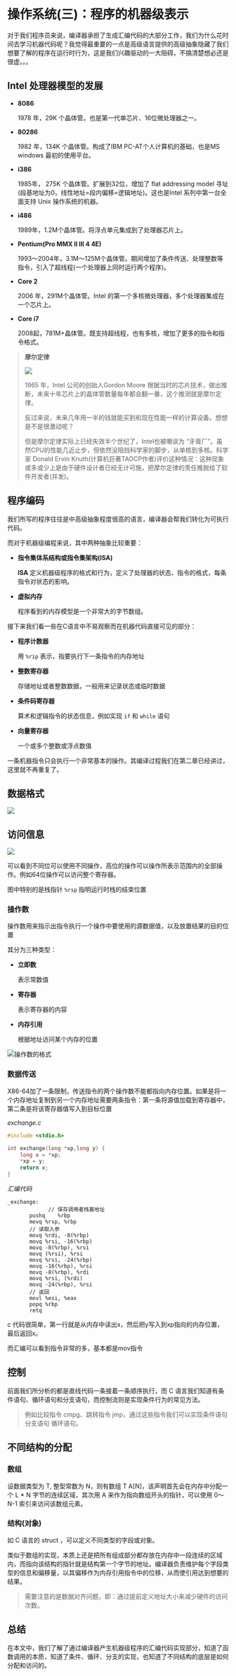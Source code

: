 # 操作系统(三)：程序的机器级表示

对于我们程序员来说，编译器承担了生成汇编代码的大部分工作，我们为什么花时间去学习机器代码呢？我觉得最重要的一点是高级语言提供的高级抽象隐藏了我们想要了解的程序在运行时行为，这是我们兴趣驱动的一大阻碍，不搞清楚想必还是很虚。。。

## Intel 处理器模型的发展

- **8086**

  1978 年，29K 个晶体管。也是第一代单芯片、16位微处理器之一。

- **80286**

  1982 年，134K 个晶体管。构成了IBM PC-AT个人计算机的基础，也是MS windows 最初的使用平台。

- **i386**

  1985年， 275K 个晶体管。扩展到32位，增加了 flat addressing model 寻址(段基地址为0，线性地址=段内偏移=逻辑地址)。这也是Intel 系列中第一台全面支持 Unix 操作系统的机器。

- **i486**

  1989年，1.2M个晶体管。将浮点单元集成到了处理器芯片上。

- **Pentium(Pro MMX II III 4 4E)**

  1993～2004年，3.1M～125M个晶体管。期间增加了条件传送、处理整数等指令，引入了超线程(一个处理器上同时运行两个程序)。

- **Core 2**

  2006 年，291M个晶体管。Intel 的第一个多核微处理器，多个处理器集成在一个芯片上。

- **Core i7**

  2008起，781M+晶体管。既支持超线程，也有多核，增加了更多的指令和指令格式。

> **摩尔定律**
>
> ![](http://qiniu.itliusir.com/moore.png)
>
> 1965 年，Intel 公司的创始人Gordon Moore 根据当时的芯片技术，做出推断，未来十年芯片上的晶体管数量每年都会翻一番，这个推测就是摩尔定律。
>
> 反过来说，未来几年用一半的钱就能买到和现在性能一样的计算设备。想想是不是很激动呢？
>
> 但是摩尔定律实际上已经失效半个世纪了，Intel也被嘲讽为 “牙膏厂”。虽然CPU的性能几近止步，但依然没阻挡科学家的脚步，从单核到多核。科学家 Donald Ervin Knuth(计算机巨著TAOCP作者)评价这种情况：这种现象或多或少上是由于硬件设计者已经无计可施，把摩尔定律的责任推脱给了软件开发者(并发)。

## 程序编码

我们所写的程序往往是中高级抽象程度很高的语言，编译器会帮我们转化为可执行代码。

而对于机器级编程来说，其中两种抽象比较重要：

- **指令集体系结构或指令集架构(ISA)**

  **ISA** 定义机器级程序的格式和行为，定义了处理器的状态、指令的格式，每条指令对状态的影响。

- **虚拟内存**

  程序看到的内存模型是一个非常大的字节数组。

接下来我们看一些在C语言中不易观察而在机器代码直接可见的部分：

- **程序计数器**

  用 `%rip` 表示，指要执行下一条指令的内存地址

- **整数寄存器**

  存储地址或者整数数据，一般用来记录状态或临时数据

- **条件码寄存器**

  算术和逻辑指令的状态信息，例如实现 `if` 和 `while` 语句

- **向量寄存器**

  一个或多个整数或浮点数值

一条机器指令只会执行一个非常基本的操作。其编译过程我们在第二章已经讲过，这里就不再重复了。

## 数据格式

![](http://qiniu.itliusir.com/data_struc.png)

## 访问信息

![](http://qiniu.itliusir.com/eax.png)

可以看到不同位可以使用不同操作，高位的操作可以操作所表示范围内的全部操作。例如64位操作可以访问整个寄存器。

图中特别的是栈指针 `%rsp` 指明运行时栈的结束位置

### 操作数

操作数用来指示出指令执行一个操作中要使用的源数据值，以及放置结果的目的位置

其分为三种类型：

- **立即数**

  表示常数值

- **寄存器**

  表示寄存器的内容

- **内存引用**

  根据地址访问某个内存的位置

![操作数的格式](http://qiniu.itliusir.com/operand.png)

### 数据传送

X86-64加了一条限制，传送指令的两个操作数不能都指向内存位置。如果是将一个内存地址复制到另一个内存地址需要两条指令：第一条将源值加载到寄存器中，第二条是将该寄存器值写入到目标位置

*exchange.c*

```c
#include <stdio.h>

int exchange(long *xp,long y) {
    long x = *xp;
    *xp = y;
    return x;
}
```

*汇编代码*

```shell
_exchange:
			 // 保存调用者栈基地址
       pushq	%rbp
       movq	%rsp, %rbp
       // 读取入参
       movq	%rdi, -8(%rbp)
       movq	%rsi, -16(%rbp)
       movq	-8(%rbp), %rsi
       movq	(%rsi), %rsi
       movq	%rsi, -24(%rbp)
       movq	-16(%rbp), %rsi
       movq	-8(%rbp), %rdi
       movq	%rsi, (%rdi)
       movq	-24(%rbp), %rsi
       // 返回
       movl	%esi, %eax
       popq	%rbp
       retq
```

c 代码很简单，第一行就是从内存中读出x，然后把y写入到xp指向的内存位置，最后返回x。

而汇编可以看到指令非常的多，基本都是mov指令

## 控制

前面我们所分析的都是直线代码一条接着一条顺序执行，而 C 语言我们知道有条件语句、循环语句和分支语句，而控制流则是实现条件行为的常见方法。

> 例如比较指令 cmpg、跳转指令 jmp，通过这些指令我们可以实现条件语句 分支语句 循环语句。

## 不同结构的分配

### 数组

设数据类型为 T, 整型常数为 N，则有数组 T A[N]，该声明首先会在内存中分配一个 L * N 字节的连续区域，其次用 A 来作为指向数组开头的指针，可以使用 0～N-1 索引来访问该数组元素。

### 结构(对象)

如 C 语言的 struct ，可以定义不同类型的字段或对象。

类似于数组的实现，本质上还是把所有组成部分都存放在内存中一段连续的区域内，而指向该结构的指针就是结构第一个字节的地址。编译器负责维护每个字段类型的信息和偏移量，以其偏移作为内存引用指令中的位移，从而使引用达到想要的结果。

> 需要注意的是数据对齐问题，即：通过提前定义地址大小来减少硬件的访问次数。



## 总结

在本文中，我们了解了通过编译器产生机器级程序的汇编代码实现部分，知道了函数调用的本质，知道了条件、循环、分支的实现，也知道了不同结构的底层是如何分配和访问的。